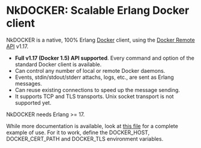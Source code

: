 # NkDOCKER: Scalable Erlang Docker client

NkDOCKER is a native, 100% Erlang [Docker](https://www.docker.com) client, using the [Docker Remote API](https://docs.docker.com/reference/api/docker_remote_api_v1.17/) v1.17.

* **Full v1.17 (Docker 1.5) API supported**. Every command and option of the standard Docker client is available.
* Can control any number of local or remote Docker daemons.
* Events, stdin/stdout/stderr attachs, logs, etc., are sent as Erlang messages.
* Can reuse existing connections to speed up the message sending.
* It supports TCP and TLS transports. Unix socket transport is not supported yet.

NkDOCKER needs Erlang >= 17.

While more documentation is available, look at [this file](test/basic_test.erl) for a complete example of use. For it to work, define the DOCKER_HOST, DOCKER_CERT_PATH and DOCKER_TLS environment variables.



